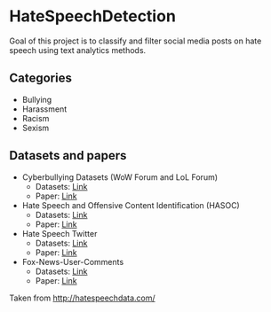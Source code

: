 # HateSpeechDetection

Goal of this project is to classify and filter social media posts on hate speech using text analytics methods. 

## Categories

- Bullying
- Harassment
- Racism
- Sexism

## Datasets and papers

- Cyberbullying Datasets (WoW Forum and LoL Forum)
    - Datasets: [Link](http://ub-web.de/research/)
    - Paper: [Link](https://aisel.aisnet.org/cgi/viewcontent.cgi?article=1061&context=ecis2016_rp)
- Hate Speech and Offensive Content Identification (HASOC)
    - Datasets: [Link](https://hasocfire.github.io/hasoc/2019/dataset.html)
    - Paper: [Link](https://dl.acm.org/doi/abs/10.1145/3368567.3368584?download=true)
- Hate Speech Twitter
    - Datasets: [Link](https://github.com/mayelsherif/hate_speech_icwsm18)
    - Paper: [Link](https://arxiv.org/pdf/1909.04251.pdf)
- Fox-News-User-Comments
    - Datasets: [Link](https://github.com/sjtuprog/fox-news-comments)
    - Paper: [Link](https://arxiv.org/pdf/1710.07395.pdf)

Taken from http://hatespeechdata.com/
